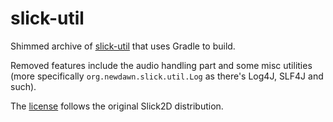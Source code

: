 # slick-util

Shimmed archive of [slick-util](https://slick.ninjacave.com/slick-util/) that uses Gradle to build.

Removed features include the audio handling part and some misc utilities (more specifically `org.newdawn.slick.util.Log` as there's Log4J, SLF4J and such).

The [license](LICENSE) follows the original Slick2D distribution.
